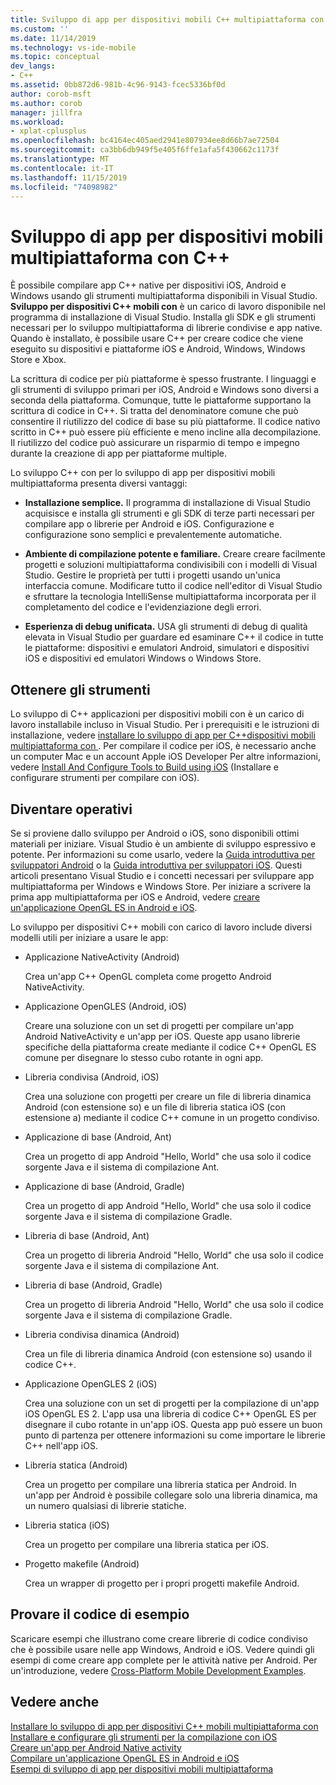 ```yaml
---
title: Sviluppo di app per dispositivi mobili C++ multipiattaforma con | Microsoft Docs
ms.custom: ''
ms.date: 11/14/2019
ms.technology: vs-ide-mobile
ms.topic: conceptual
dev_langs:
- C++
ms.assetid: 0bb872d6-981b-4c96-9143-fcec5336bf0d
author: corob-msft
ms.author: corob
manager: jillfra
ms.workload:
- xplat-cplusplus
ms.openlocfilehash: bc4164ec405aed2941e807934ee8d66b7ae72504
ms.sourcegitcommit: ca3bb6db949f5e405f6ffe1afa5f430662c1173f
ms.translationtype: MT
ms.contentlocale: it-IT
ms.lasthandoff: 11/15/2019
ms.locfileid: "74098982"
---
```

# <a name="cross-platform-mobile-development-with-c"></a>Sviluppo di app per dispositivi mobili multipiattaforma con C++

È possibile compilare app C++ native per dispositivi iOS, Android e Windows usando gli strumenti multipiattaforma disponibili in Visual Studio. **Sviluppo per dispositivi C++ mobili con** è un carico di lavoro disponibile nel programma di installazione di Visual Studio. Installa gli SDK e gli strumenti necessari per lo sviluppo multipiattaforma di librerie condivise e app native. Quando è installato, è possibile usare C++ per creare codice che viene eseguito su dispositivi e piattaforme iOS e Android, Windows, Windows Store e Xbox.

La scrittura di codice per più piattaforme è spesso frustrante. I linguaggi e gli strumenti di sviluppo primari per iOS, Android e Windows sono diversi a seconda della piattaforma. Comunque, tutte le piattaforme supportano la scrittura di codice in C++. Si tratta del denominatore comune che può consentire il riutilizzo del codice di base su più piattaforme. Il codice nativo scritto in C++ può essere più efficiente e meno incline alla decompilazione. Il riutilizzo del codice può assicurare un risparmio di tempo e impegno durante la creazione di app per piattaforme multiple.

Lo sviluppo C++ con per lo sviluppo di app per dispositivi mobili multipiattaforma presenta diversi vantaggi:

- **Installazione semplice.** Il programma di installazione di Visual Studio acquisisce e installa gli strumenti e gli SDK di terze parti necessari per compilare app o librerie per Android e iOS. Configurazione e configurazione sono semplici e prevalentemente automatiche.

- **Ambiente di compilazione potente e familiare.** Creare creare facilmente progetti e soluzioni multipiattaforma condivisibili con i modelli di Visual Studio. Gestire le proprietà per tutti i progetti usando un'unica interfaccia comune. Modificare tutto il codice nell'editor di Visual Studio e sfruttare la tecnologia IntelliSense multipiattaforma incorporata per il completamento del codice e l'evidenziazione degli errori.

- **Esperienza di debug unificata.** USA gli strumenti di debug di qualità elevata in Visual Studio per guardare ed esaminare C++ il codice in tutte le piattaforme: dispositivi e emulatori Android, simulatori e dispositivi iOS e dispositivi ed emulatori Windows o Windows Store.

## <a name="get-the-tools"></a>Ottenere gli strumenti

Lo sviluppo di C++ applicazioni per dispositivi mobili con è un carico di lavoro installabile incluso in Visual Studio. Per i prerequisiti e le istruzioni di installazione, vedere [installare lo sviluppo di app per C++dispositivi mobili multipiattaforma con ](../cross-platform/install-visual-cpp-for-cross-platform-mobile-development.md). Per compilare il codice per iOS, è necessario anche un computer Mac e un account Apple iOS Developer Per altre informazioni, vedere [Install And Configure Tools to Build using iOS](../cross-platform/install-and-configure-tools-to-build-using-ios.md) (Installare e configurare strumenti per compilare con iOS).

## <a name="come-up-to-speed"></a>Diventare operativi

Se si proviene dallo sviluppo per Android o iOS, sono disponibili ottimi materiali per iniziare. Visual Studio è un ambiente di sviluppo espressivo e potente. Per informazioni su come usarlo, vedere la [Guida introduttiva per sviluppatori Android](/previous-versions/windows/apps/dn275875\(v=win.10\)) o la [Guida introduttiva per sviluppatori iOS](/previous-versions/windows/apps/jj657966\(v=win.10\)). Questi articoli presentano Visual Studio e i concetti necessari per sviluppare app multipiattaforma per Windows e Windows Store. Per iniziare a scrivere la prima app multipiattaforma per iOS e Android, vedere [creare un'applicazione OpenGL ES in Android e iOS](../cross-platform/build-an-opengl-es-application-on-android-and-ios.md).

Lo sviluppo per dispositivi C++ mobili con carico di lavoro include diversi modelli utili per iniziare a usare le app:

- Applicazione NativeActivity (Android)

  Crea un'app C++ OpenGL completa come progetto Android NativeActivity.

- Applicazione OpenGLES (Android, iOS)

  Creare una soluzione con un set di progetti per compilare un'app Android NativeActivity e un'app per iOS. Queste app usano librerie specifiche della piattaforma create mediante il codice C++ OpenGL ES comune per disegnare lo stesso cubo rotante in ogni app.

- Libreria condivisa (Android, iOS)

  Crea una soluzione con progetti per creare un file di libreria dinamica Android (con estensione so) e un file di libreria statica iOS (con estensione a) mediante il codice C++ comune in un progetto condiviso.

- Applicazione di base (Android, Ant)

  Crea un progetto di app Android "Hello, World" che usa solo il codice sorgente Java e il sistema di compilazione Ant.

- Applicazione di base (Android, Gradle)

  Crea un progetto di app Android "Hello, World" che usa solo il codice sorgente Java e il sistema di compilazione Gradle.

- Libreria di base (Android, Ant)

  Crea un progetto di libreria Android "Hello, World" che usa solo il codice sorgente Java e il sistema di compilazione Ant.

- Libreria di base (Android, Gradle)

  Crea un progetto di libreria Android "Hello, World" che usa solo il codice sorgente Java e il sistema di compilazione Gradle.

- Libreria condivisa dinamica (Android)

  Crea un file di libreria dinamica Android (con estensione so) usando il codice C++.

- Applicazione OpenGLES 2 (iOS)

  Crea una soluzione con un set di progetti per la compilazione di un'app iOS OpenGL ES 2. L'app usa una libreria di codice C++ OpenGL ES per disegnare il cubo rotante in un'app iOS. Questa app può essere un buon punto di partenza per ottenere informazioni su come importare le librerie C++ nell'app iOS.

- Libreria statica (Android)

  Crea un progetto per compilare una libreria statica per Android. In un'app per Android è possibile collegare solo una libreria dinamica, ma un numero qualsiasi di librerie statiche.

- Libreria statica (iOS)

  Crea un progetto per compilare una libreria statica per iOS.

- Progetto makefile (Android)

  Crea un wrapper di progetto per i propri progetti makefile Android.

## <a name="try-out-sample-code"></a>Provare il codice di esempio

Scaricare esempi che illustrano come creare librerie di codice condiviso che è possibile usare nelle app Windows, Android e iOS. Vedere quindi gli esempi di come creare app complete per le attività native per Android. Per un'introduzione, vedere [Cross-Platform Mobile Development Examples](../cross-platform/cross-platform-mobile-development-examples.md).

## <a name="see-also"></a>Vedere anche

[Installare lo sviluppo di app per dispositivi C++ mobili multipiattaforma con](../cross-platform/install-visual-cpp-for-cross-platform-mobile-development.md) \
[Installare e configurare gli strumenti per la compilazione con iOS](../cross-platform/install-and-configure-tools-to-build-using-ios.md) \
[Creare un'app per Android Native activity](../cross-platform/create-an-android-native-activity-app.md) \
[Compilare un'applicazione OpenGL ES in Android e iOS](../cross-platform/build-an-opengl-es-application-on-android-and-ios.md) \
[Esempi di sviluppo di app per dispositivi mobili multipiattaforma](../cross-platform/cross-platform-mobile-development-examples.md)
